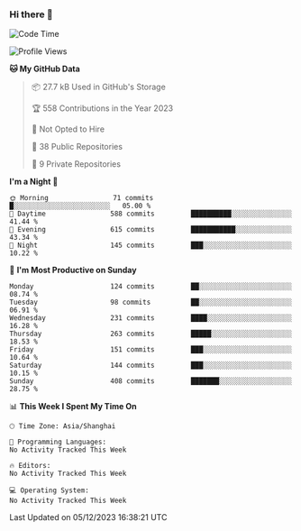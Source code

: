 ### Hi there 👋

<!--
**robinWongM/robinWongM** is a ✨ _special_ ✨ repository because its `README.md` (this file) appears on your GitHub profile.

Here are some ideas to get you started:

- 🔭 I’m currently working on ...
- 🌱 I’m currently learning ...
- 👯 I’m looking to collaborate on ...
- 🤔 I’m looking for help with ...
- 💬 Ask me about ...
- 📫 How to reach me: ...
- 😄 Pronouns: ...
- ⚡ Fun fact: ...
-->

<!--START_SECTION:waka-->
![Code Time](http://img.shields.io/badge/Code%20Time-151%20hrs%2013%20mins-blue)

![Profile Views](http://img.shields.io/badge/Profile%20Views-8-blue)

**🐱 My GitHub Data** 

> 📦 27.7 kB Used in GitHub's Storage 
 > 
> 🏆 558 Contributions in the Year 2023
 > 
> 🚫 Not Opted to Hire
 > 
> 📜 38 Public Repositories 
 > 
> 🔑 9 Private Repositories 
 > 
**I'm a Night 🦉** 

```text
🌞 Morning                71 commits          █░░░░░░░░░░░░░░░░░░░░░░░░   05.00 % 
🌆 Daytime                588 commits         ██████████░░░░░░░░░░░░░░░   41.44 % 
🌃 Evening                615 commits         ███████████░░░░░░░░░░░░░░   43.34 % 
🌙 Night                  145 commits         ███░░░░░░░░░░░░░░░░░░░░░░   10.22 % 
```
📅 **I'm Most Productive on Sunday** 

```text
Monday                   124 commits         ██░░░░░░░░░░░░░░░░░░░░░░░   08.74 % 
Tuesday                  98 commits          ██░░░░░░░░░░░░░░░░░░░░░░░   06.91 % 
Wednesday                231 commits         ████░░░░░░░░░░░░░░░░░░░░░   16.28 % 
Thursday                 263 commits         █████░░░░░░░░░░░░░░░░░░░░   18.53 % 
Friday                   151 commits         ███░░░░░░░░░░░░░░░░░░░░░░   10.64 % 
Saturday                 144 commits         ███░░░░░░░░░░░░░░░░░░░░░░   10.15 % 
Sunday                   408 commits         ███████░░░░░░░░░░░░░░░░░░   28.75 % 
```


📊 **This Week I Spent My Time On** 

```text
🕑︎ Time Zone: Asia/Shanghai

💬 Programming Languages: 
No Activity Tracked This Week

🔥 Editors: 
No Activity Tracked This Week

💻 Operating System: 
No Activity Tracked This Week
```


 Last Updated on 05/12/2023 16:38:21 UTC
<!--END_SECTION:waka-->

